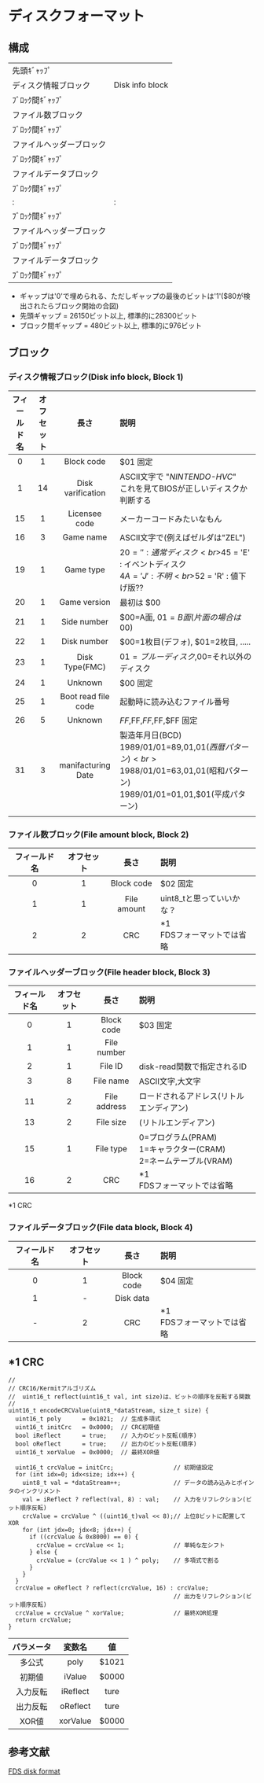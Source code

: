 # ディスクフォーマット

## 構成

|||
|:-|:-|
|先頭ｷﾞｬｯﾌﾟ||
|ディスク情報ブロック|Disk info block|
|ﾌﾞﾛｯｸ間ｷﾞｬｯﾌﾟ||
|ファイル数ブロック||
|ﾌﾞﾛｯｸ間ｷﾞｬｯﾌﾟ||
|ファイルヘッダーブロック||
|ﾌﾞﾛｯｸ間ｷﾞｬｯﾌﾟ||
|ファイルデータブロック||
|ﾌﾞﾛｯｸ間ｷﾞｬｯﾌﾟ||
|:|:|
|ﾌﾞﾛｯｸ間ｷﾞｬｯﾌﾟ||
|ファイルヘッダーブロック||
|ﾌﾞﾛｯｸ間ｷﾞｬｯﾌﾟ||
|ファイルデータブロック||
|ﾌﾞﾛｯｸ間ｷﾞｬｯﾌﾟ||

* ギャップは'0'で埋められる、ただしギャップの最後のビットは'1'($80が検出されたらブロック開始の合図)
* 先頭ギャップ = 26150ビット以上, 標準的に28300ビット
* ブロック間ギャップ = 480ビット以上, 標準的に976ビット

## ブロック

### ディスク情報ブロック(Disk info block, Block 1)
|フィールド名|オフセット|長さ|説明|
|:-:|:-:|:-:|:-|
|0|1|Block code|$01 固定|
|1|14|Disk varification|ASCII文字で "*NINTENDO-HVC*"<br>これを見てBIOSが正しいディスクか判断する|
|15|1|Licensee code|メーカーコードみたいなもん|
|16|3|Game name|ASCII文字で(例えばゼルダは"ZEL")|
|19|1|Game type|$20 = ' ' : 通常ディスク<br>$45 = 'E' : イベントディスク<br>$4A = 'J' : 不明<br>$52 = 'R' : 値下げ版??<br>|
|20|1|Game version|最初は $00|
|21|1|Side number|$00=A面, $01=B面(片面の場合は$00)|
|22|1|Disk number|$00=1枚目(デフォ), $01=2枚目, .....|
|23|1|Disk Type(FMC)|$01=ブルーディスク,$00=それ以外のディスク|
|24|1|Unknown|$00 固定|
|25|1|Boot read file code|起動時に読み込むファイル番号|
|26|5|Unknown|$FF,$FF,$FF,$FF,$FF 固定|
|31|3|manifacturing Date|製造年月日(BCD)<br>1989/01/01=$89,$01,$01(西暦パターン)<br>1988/01/01=$63,$01,$01(昭和パターン)<br>1989/01/01=$01,$01,$01(平成パターン)<br>|
|||||

### ファイル数ブロック(File amount block, Block 2)
|フィールド名|オフセット|長さ|説明|
|:-:|:-:|:-:|:-|
|0|1|Block code|$02 固定|
|1|1|File amount|uint8_tと思っていいかな？|
|2|2|CRC|*1<br>FDSフォーマットでは省略|

### ファイルヘッダーブロック(File header block, Block 3)
|フィールド名|オフセット|長さ|説明|
|:-:|:-:|:-:|:-|
|0|1|Block code|$03 固定|
|1|1|File number||
|2|1|File ID|disk-read関数で指定されるID|
|3|8|File name|ASCII文字,大文字|
|11|2|File address|ロードされるアドレス(リトルエンディアン)|
|13|2|File size|(リトルエンディアン)|
|15|1|File type|0=プログラム(PRAM)<br>1=キャラクター(CRAM)<br>2=ネームテーブル(VRAM)|
|16|2|CRC|*1<br>FDSフォーマットでは省略|
*1 CRC

### ファイルデータブロック(File data block, Block 4)
|フィールド名|オフセット|長さ|説明|
|:-:|:-:|:-:|:-|
|0|1|Block code|$04 固定|
|1|-|Disk data||
|-|2|CRC|*1<br>FDSフォーマットでは省略|

## *1 CRC

```
//
// CRC16/Kermitアルゴリズム
//  uint16_t reflect(uint16_t val, int size)は、ビットの順序を反転する関数
//
uint16_t encodeCRCValue(uint8_*dataStream, size_t size) {
  uint16_t poly      = 0x1021;  // 生成多項式
  uint16_t initCrc   = 0x0000;  // CRC初期値
  bool iReflect      = true;    // 入力のビット反転(順序)
  bool oReflect      = true;    // 出力のビット反転(順序)
  uint16_t xorValue  = 0x0000;  // 最終XOR値

  uint16_t crcValue = initCrc;                 // 初期値設定
  for (int idx=0; idx<size; idx++) {
    uint8_t val = *dataStream++;               // データの読み込みとポインタのインクリメント
    val = iReflect ? reflect(val, 8) : val;    // 入力をリフレクション(ビット順序反転)
    crcValue = crcValue ^ ((uint16_t)val << 8);// 上位8ビットに配置してXOR
    for (int jdx=0; jdx<8; jdx++) {
      if ((crcValue & 0x8000) == 0) {
        crcValue = crcValue << 1;              // 単純な左シフト
      } else {
        crcValue = (crcValue << 1 ) ^ poly;    // 多項式で割る
      }
    }
  }
  crcValue = oReflect ? reflect(crcValue, 16) : crcValue;
                                               // 出力をリフレクション(ビット順序反転)
  crcValue = crcValue ^ xorValue;              // 最終XOR処理
  return crcValue;
}

```

|パラメータ|変数名|値|
|:-:|:-:|:-:|
|多公式|poly|$1021|
|初期値|iValue|$0000|
|入力反転|iReflect|ture|
|出力反転|oReflect|ture|
|XOR値|xorValue|$0000|

## 参考文献

[FDS disk format](https://www.nesdev.org/wiki/FDS_disk_format)

